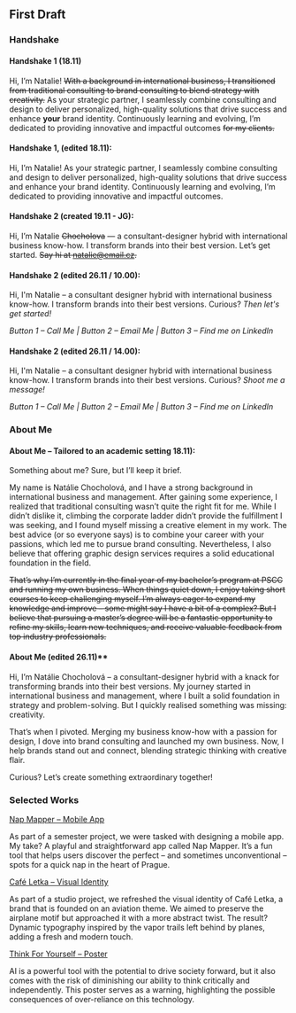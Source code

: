 ## First Draft

### Handshake
#### Handshake 1 (18.11)

Hi, I’m Natalie! ~~With a background in international business, I transitioned from traditional consulting to brand consulting to blend strategy with creativity.~~ As your strategic partner, I seamlessly combine consulting and design to deliver personalized, high-quality solutions that drive success and enhance **your** brand identity. Continuously learning and evolving, I’m dedicated to providing innovative and impactful outcomes ~~for my clients.~~


#### Handshake 1, (edited 18.11):

Hi, I’m Natalie! As your strategic partner, I seamlessly combine consulting and design to deliver personalized, high-quality solutions that drive success and enhance your brand identity. Continuously learning and evolving, I’m dedicated to providing innovative and impactful outcomes.

#### Handshake 2 (created 19.11 - JG):

Hi, I’m Natalie ~~Chocholova~~ — a consultant-designer hybrid with international business know-how. I transform brands into their best version. Let’s get started. ~~Say hi at natalie@email.cz.~~

#### Handshake 2 (edited 26.11 / 10.00):
Hi, I'm Natalie – a consultant designer hybrid with international business know-how. I transform brands into their best versions. Curious? *Then let's get started!*

*Button 1 – Call Me | Button 2 – Email Me | Button 3 – Find me on LinkedIn*

#### Handshake 2 (edited 26.11 / 14.00):
Hi, I'm Natalie – a consultant designer hybrid with international business know-how. I transform brands into their best versions. Curious? *Shoot me a message!*

*Button 1 – Call Me | Button 2 – Email Me | Button 3 – Find me on LinkedIn*


### About Me
#### About Me – Tailored to an academic setting 18.11):

Something about me? Sure, but I’ll keep it brief.

My name is Natálie Chocholová, and I have a strong background in international business and management. After gaining some experience, I realized that traditional consulting wasn’t quite the right fit for me. While I didn’t dislike it, climbing the corporate ladder didn’t provide the fulfillment I was seeking, and I found myself missing a creative element in my work. The best advice (or so everyone says) is to combine your career with your passions, which led me to pursue brand consulting. Nevertheless, I also believe that offering graphic design services requires a solid educational foundation in the field.

~~That’s why I’m currently in the final year of my bachelor’s program at PSCC and running my own business. When things quiet down, I enjoy taking short courses to keep challenging myself. I’m always eager to expand my knowledge and improve – some might say I have a bit of a complex? But I believe that pursuing a master’s degree will be a fantastic opportunity to refine my skills, learn new techniques, and receive valuable feedback from top industry professionals.~~


#### About Me (edited 26.11)**

Hi, I’m Natálie Chocholová – a consultant-designer hybrid with a knack for transforming brands into their best versions. My journey started in international business and management, where I built a solid foundation in strategy and problem-solving. But I quickly realised something was missing: creativity.

That’s when I pivoted. Merging my business know-how with a passion for design, I dove into brand consulting and launched my own business. Now, I help brands stand out and connect, blending strategic thinking with creative flair.

Curious? Let’s create something extraordinary together!

### Selected Works

[Nap Mapper – Mobile App](https://nchocholova.com/2024/10/20/klauzury-vskk-2024-2/)

As part of a semester project, we were tasked with designing a mobile app. My take? A playful and straightforward app called Nap Mapper. It’s a fun tool that helps users discover the perfect – and sometimes unconventional – spots for a quick nap in the heart of Prague.

[Café Letka – Visual Identity](https://nchocholova.com/2024/10/17/cafe-letka/)

As part of a studio project, we refreshed the visual identity of Café Letka, a brand that is founded on an aviation theme. We aimed to preserve the airplane motif but approached it with a more abstract twist. The result? Dynamic typography inspired by the vapor trails left behind by planes, adding a fresh and modern touch.

[Think For Yourself – Poster](https://nchocholova.com/2024/10/17/think-for-yourself/)

AI is a powerful tool with the potential to drive society forward, but it also comes with the risk of diminishing our ability to think critically and independently. This poster serves as a warning, highlighting the possible consequences of over-reliance on this technology.
